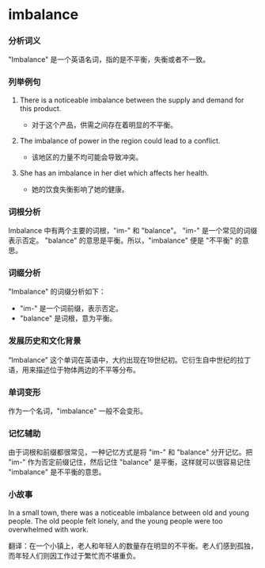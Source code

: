 # imbalance

### 分析词义

  

"Imbalance" 是一个英语名词，指的是不平衡，失衡或者不一致。

  

### 列举例句

  

1.  There is a noticeable imbalance between the supply and demand for this product.
    
    *   对于这个产品，供需之间存在着明显的不平衡。
    
      
    
2.  The imbalance of power in the region could lead to a conflict.
    
    *   该地区的力量不均可能会导致冲突。
    
      
    
3.  She has an imbalance in her diet which affects her health.
    
    *   她的饮食失衡影响了她的健康。
    
      
    

  

### 词根分析

  

Imbalance 中有两个主要的词根，"im-" 和 "balance"。 "im-" 是一个常见的词缀表示否定。 "balance" 的意思是平衡。所以，"imbalance" 便是 "不平衡" 的意思。

  

### 词缀分析

  

"Imbalance" 的词缀分析如下：

  

*   "im-" 是一个词前缀，表示否定。
*   "balance" 是词根，意为平衡。

  

### 发展历史和文化背景

  

“Imbalance” 这个单词在英语中，大约出现在19世纪初。它衍生自中世纪的拉丁语，用来描述位于物体两边的不平等分布。

  

### 单词变形

  

作为一个名词，"imbalance" 一般不会变形。

  

### 记忆辅助

  

由于词根和前缀都很常见，一种记忆方式是将 "im-" 和 "balance" 分开记忆。把 "im-" 作为否定前缀记住，然后记住 "balance" 是平衡，这样就可以很容易记住 "imbalance" 是不平衡的意思。

  

### 小故事

  

In a small town, there was a noticeable imbalance between old and young people. The old people felt lonely, and the young people were too overwhelmed with work.

  

翻译：在一个小镇上，老人和年轻人的数量存在明显的不平衡。老人们感到孤独，而年轻人们则因工作过于繁忙而不堪重负。
